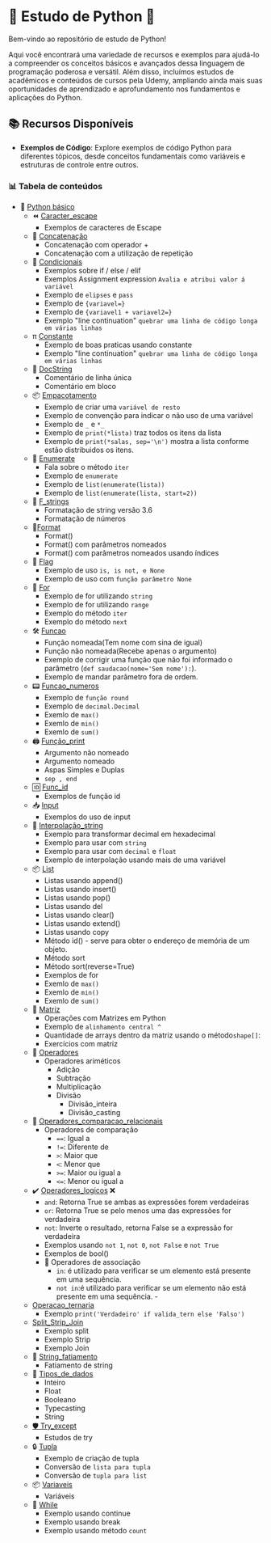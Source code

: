 # 🐍 Estudo de Python 🚀

Bem-vindo ao repositório de estudo de Python!

Aqui você encontrará uma variedade de recursos e exemplos para ajudá-lo a compreender os conceitos básicos e avançados dessa linguagem de programação poderosa e versátil. Além disso, incluímos estudos de acadêmicos e conteúdos de cursos pela Udemy, ampliando ainda mais suas oportunidades de aprendizado e aprofundamento nos fundamentos e aplicações do Python.

## 📚 Recursos Disponíveis

- **Exemplos de Código**: Explore exemplos de código Python para diferentes tópicos, desde conceitos fundamentais como variáveis e estruturas de controle entre outros.

### 📊 Tabela de conteúdos

- 🧱 [Python básico](#python-básico)
    - ⏪ [Caracter_escape](https://github.com/FabioFlorencio/curso-de-python/tree/master/python_basico/caracter_escape)
      - Exemplos de caracteres de Escape
    - 🔗 [Concatenação](https://github.com/FabioFlorencio/curso-de-python/tree/master/python_basico/concatenacao)
      - Concatenação com operador +
      - Concatenação com a utilização de repetição
    - 🚦 [Condicionais](https://github.com/FabioFlorencio/curso-de-python/tree/master/python_basico/condicionais)
      - Exemplos sobre if / else / elif
      - Exemplos Assignment expression `Avalia e atribui valor á variável`
      - Exemplo de `elipses` e `pass`
      - Exemplo de `{variavel=}`
      - Exemplo de `{variavel1 + variavel2=}`
      - Exemplo "line continuation" `quebrar uma linha de código longa em várias linhas`
    - π [Constante](https://github.com/FabioFlorencio/curso-de-python/tree/master/python_basico/constante)
      - Exemplo de boas praticas usando constante
      - Exemplo "line continuation" `quebrar uma linha de código longa em várias linhas`
    - 📝 [DocString](https://github.com/FabioFlorencio/curso-de-python/tree/master/python_basico/DocString)
      - Comentário de linha única
      - Comentário em bloco
    - 📦 [Empacotamento](https://github.com/FabioFlorencio/curso-de-python/tree/master/python_basico/empacotamento_desempacotamento)
      - Exemplo de criar uma `variável de resto`
      - Exemplo de convenção para indicar o não uso de uma variável
      - Exemplo de `_` e `*_`
      - Exemplo de `print(*lista)` traz todos os itens da lista
      - Exemplo de `print(*salas, sep='\n')` mostra a lista conforme estão distribuidos os itens.
    - 📝 [Enumerate](https://github.com/FabioFlorencio/curso-de-python/tree/master/python_basico/enumerate)
      - Fala sobre o método `iter`
      - Exemplo de `enumerate`
      - Exemplo de `list(enumerate(lista))`
      - Exemplo de `list(enumerate(lista, start=2))`
    - 🏹 [F_strings](https://github.com/FabioFlorencio/curso-de-python/tree/master/python_basico/f_strings)
      - Formatação de string versão 3.6
      - Formatação de números
    - 📝[Format](https://github.com/FabioFlorencio/curso-de-python/tree/master/python_basico/format)
      - Format()
      - Format() com parâmetros nomeados
      - Format() com parâmetros nomeados usando índices
    - 🏁 [Flag](https://github.com/FabioFlorencio/curso-de-python/tree/master/python_basico/flag)
      - Exemplo de uso `is, is not, e None`
      - Exemplo de uso com `função parâmetro None`
    - 🔄 [For](https://github.com/FabioFlorencio/curso-de-python/tree/master/python_basico/for)
      - Exemplo de for utilizando `string`
      - Exemplo de for utilizando `range`
      - Exemplo do método `iter`
      - Exemplo do método `next`
    - 🛠️ [Funcao]()
      - Função nomeada(Tem nome com sina de igual)
      - Função não nomeada(Recebe apenas o argumento)
      - Exemplo de corrigir uma função que não foi informado o parâmetro (`def saudacao(nome='Sem nome'):`).
      - Exemplo de mandar parâmetro fora de ordem.
    - 📟 [Funcao_numeros]()
      - Exemplo de `função round`
      - Exemplo de `decimal.Decimal` 
      - Exemlo de `max()`
      - Exemlo de `min()`
      - Exemlo de `sum()`
    - 🖨️ [Função_print](https://github.com/FabioFlorencio/curso-de-python/tree/master/python_basico/funcao_print)
      - Argumento não nomeado
      - Argumento nomeado
      - Aspas Simples e Duplas
      - `sep , end`
    - 🆔 [Func_id](https://github.com/FabioFlorencio/curso-de-python/tree/master/python_basico/func_id)
      - Exemplos de função id
    - 📥 [Input](https://github.com/FabioFlorencio/curso-de-python/tree/master/python_basico/input)
      - Exemplos do uso de input
    - 🎯 [Interpolação_string](https://github.com/FabioFlorencio/curso-de-python/tree/master/python_basico/interpolacao_string)
       - Exemplo para transformar decimal em hexadecimal
       - Exemplo para usar com `string`
       - Exemplo para usar com `decimal` e `float`
       - Exemplo de interpolação usando mais de uma variável 
    - 📦 [List](https://github.com/FabioFlorencio/curso-de-python/tree/master/python_basico/list)
      - Listas usando append()
      - Listas usando insert()
      - Listas usando pop()
      - Listas usando del
      - Listas usando clear()
      - Listas usando extend()
      - Listas usando copy
      - Método id() - serve para obter o endereço de memória de um objeto.
      - Método sort
      - Método sort(reverse=True)
      - Exemplos de for
      - Exemlo de `max()`
      - Exemlo de `min()`
      - Exemlo de `sum()`
    - 🧩 [Matriz](https://github.com/FabioFlorencio/curso-de-python/tree/master/python_basico/matriz)
      - Operações com Matrizes em Python
      - Exemplo de `alinhamento central ^`
      - Quantidade de arrays dentro da matriz usando o método`shape[]`:
      - Exercícios com matriz
    - 🧮 [Operadores](https://github.com/FabioFlorencio/curso-de-python/tree/master/python_basico/matriz)
      - Operadores ariméticos
        - Adição
        - Subtração
        - Multiplicação
        - Divisão 
          - Divisão_inteira
          - Divisão_casting            
    - 🧮 [Operadores_comparacao_relacionais](https://github.com/FabioFlorencio/curso-de-python/tree/master/python_basico/operadores_comparacao_relacionais)      
      - Operadores de comparação
        - `==`: Igual a
        - `!=`: Diferente de
        - `>`: Maior que
        - `<`: Menor que
        - `>=`: Maior ou igual a
        - `<=`: Menor ou igual a
    - ✔️ [Operadores_logicos](https://github.com/FabioFlorencio/curso-de-python/tree/master/python_basico/operadores_logicos) ❌ 
      - `and`: Retorna True se ambas as expressões forem verdadeiras
      - `or`: Retorna True se pelo menos uma das expressões for verdadeira
      - `not`: Inverte o resultado, retorna False se a expressão for verdadeira
      - Exemplos usando `not 1`, `not 0`, `not False` e `not True`
      - Exemplos de bool()
      - 🤝 Operadores de associação 
        - `in`: é utilizado para verificar se um elemento está presente em uma sequência.
        - `not in`:é utilizado para verificar se um elemento não está presente em uma sequência. - 
    - [Operacao_ternaria](https://github.com/FabioFlorencio/curso-de-python/tree/master/python_basico/operador_ternario)
      - Exemplo `print('Verdadeiro' if valida_tern else 'Falso')`
    - [Split_Strip_Join](https://github.com/FabioFlorencio/curso-de-python/tree/master/python_basico/split)
      - Exemplo split
      - Exemplo Strip
      - Exemplo Join           
    - 🔪 [String_fatiamento](https://github.com/FabioFlorencio/curso-de-python/tree/master/python_basico/string_fatiamento)
      - Fatiamento de string
    - 🎲 [Tipos_de_dados](https://github.com/FabioFlorencio/curso-de-python/tree/master/python_basico/tipos_de_dados)
      - Inteiro
      - Float
      - Booleano
      - Typecasting
      - String
  - [🛡️ Try_except](https://github.com/FabioFlorencio/curso-de-python/tree/master/python_basico/try_except)
    - Estudos de try
  - 🔒 [Tupla](https://github.com/FabioFlorencio/curso-de-python/tree/master/python_basico/tupla)
    - Exemplo de criação de tupla
    - Conversão de `lista para tupla`
    - Conversão de `tupla para list`
  - 📦 [Variaveis](https://github.com/FabioFlorencio/curso-de-python/tree/master/python_basico/variaveis)
    - Variáveis
  - 🔁 [While](https://github.com/FabioFlorencio/curso-de-python/tree/master/python_basico/while)
    - Exemplo usando continue
    - Exemplo usando break
    - Exemplo usando método `count`
  











